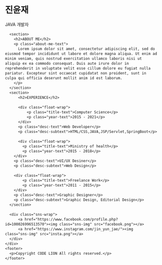 <!DOCTYPE html>
<html>
  <head>
    <meta charset="UTF-8">
    <title>진윤재</title>
    <style>
        @import url(frofile.css);
    </style>
  </head>
  <body>
    <div class="mainbox">
      <div class="title-box">
          <h1>진윤재</h1>
          <p class="name-text">JAVA 개발자</p>
      </div>

      <section>
        <h2>ABOUT ME</h2>
        <p class="about-me-text">
          Lorem ipsum dolor sit amet, consectetur adipiscing elit, sed do eiusmod tempor incididunt ut labore et dolore magna aliqua. Ut enim ad minim veniam, quis nostrud exercitation ullamco laboris nisi ut aliquip ex ea commodo consequat. Duis aute irure dolor in reprehenderit in voluptate velit esse cillum dolore eu fugiat nulla pariatur. Excepteur sint occaecat cupidatat non proident, sunt in culpa qui officia deserunt mollit anim id est laborum.
        </p>
      </section>
      <section>
          <h2>EXPERIENCE</h2>

          <div class="float-wrap">
              <p class="title-text">Computer Science</p>
              <p class="year-text">2015 - 2021</p>
          </div>
          <p class="desc-text">Web Developer</p>
          <p class="desc-subtext">HTML/CSS,JAVA,JSP/Servlet,SpringBoot</p>

          <div class="float-wrap">
            <p class="title-text">Ministry of health</p>
            <p class="year-text">2015 - 2018</p>
        </div>
        <p class="desc-text">UI/UX Desiner</p>
        <p class="desc-subtext">Web Design</p>

        <div class="float-wrap">
            <p class="title-text">Freelance Work</p>
            <p class="year-text">2011 - 2015</p>
        </div>
        <p class="desc-text">Graphic Designer</p>
        <p class="desc-subtext">Graphic Design, Editorial Design</p>
      </section>

      <div class="sns-wrap">
          <a href="https://www.facebook.com/profile.php?id=100026996513570"><img class="sns-img" src="facebook.png"></a>
          <a href="https://www.instagram.com/jin_yun_jae/"><img class="sns-img" src="insta.png"></a>
      </div>
    </div>
    <footer>
      <p>Copyright CODE LION All rights reserved.</p>
    </footer>
  </body>
</html>
